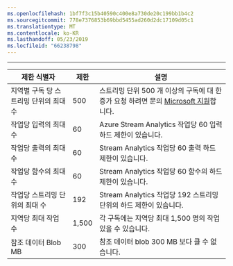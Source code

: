 ```yaml
---
ms.openlocfilehash: 1bf7f3c15b40590c400e8a730de20c199bb1b4c2
ms.sourcegitcommit: 778e7376853b69bbd5455ad260d2dc17109d05c1
ms.translationtype: MT
ms.contentlocale: ko-KR
ms.lasthandoff: 05/23/2019
ms.locfileid: "66238798"
---
```

---
| 제한 식별자 | 제한 | 설명 |
| --- | --- | --- |
| 지역별 구독 당 스트리밍 단위의 최대 수 |500 |스트리밍 단위 500 개 이상의 구독에 대 한 증가 요청 하려면 문의 [Microsoft 지원](https://support.microsoft.com/en-us)합니다. |
| 작업당 입력의 최대 수 |60 |Azure Stream Analytics 작업당 60 입력 하드 제한이 있습니다. |
| 작업당 출력의 최대 수 |60 |Stream Analytics 작업당 60 출력 하드 제한이 있습니다. |
| 작업당 함수의 최대 수 |60 |Stream Analytics 작업당 60 함수의 하드 제한이 있습니다. |
| 작업당 스트리밍 단위의 최대 수 |192 |Stream Analytics 작업당 192 스트리밍 단위의 하드 제한이 있습니다. |
| 지역당 최대 작업 수 |1,500 |각 구독에는 지역당 최대 1,500 명의 작업 있을 수 있습니다. |
| 참조 데이터 Blob MB | 300 | 참조 데이터 blob 300 MB 보다 클 수 없습니다. |


